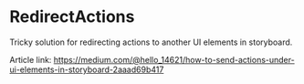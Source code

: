 # RedirectActions
Tricky solution for redirecting actions to another UI elements in storyboard.


Article link: https://medium.com/@hello_14621/how-to-send-actions-under-ui-elements-in-storyboard-2aaad69b417
